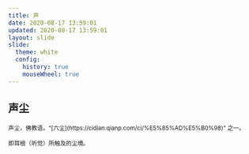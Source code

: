 ```yaml
---
title: 声
date: 2020-08-17 13:59:01
updated: 2020-08-17 13:59:01
layout: slide
slide:
  theme: white
  config:
    history: true
    mouseWheel: true
---
```


## 声尘

<small>
声尘，佛教语。“[六尘](https://cidian.qianp.com/ci/%E5%85%AD%E5%B0%98)” 之一。

即耳根（听觉）所触及的尘境。
</small>
